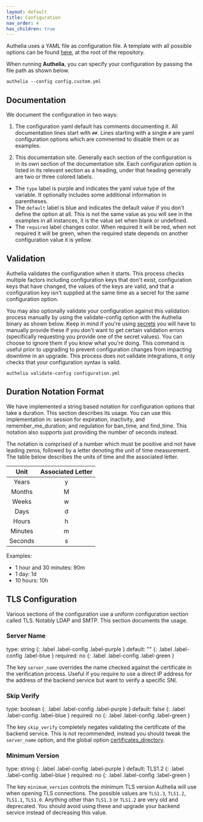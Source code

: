```yaml
---
layout: default
title: Configuration
nav_order: 4
has_children: true
---
```


Authelia uses a YAML file as configuration file. A template with all possible options can be
found [here](https://github.com/authelia/authelia/blob/master/config.template.yml), at the root of the repository.

When running **Authelia**, you can specify your configuration by passing the file path as shown below.

```shell
authelia --config config.custom.yml
```

## Documentation

We document the configuration in two ways:

1.  The configuration yaml default has comments documenting it. All documentation lines start with `##`. Lines starting
   with a single `#` are yaml configuration options which are commented to disable them or as examples.

2.  This documentation site. Generally each section of the configuration is in its own section of the documentation
   site. Each configuration option is listed in its relevant section as a heading, under that heading generally are two
   or three colored labels.

-   The `type` label is purple and indicates the yaml value type of the variable. It optionally includes some
     additional information in parentheses.
-   The `default` label is blue and indicates the default value if you don't define the option at all. This is not the
     same value as you will see in the examples in all instances, it is the value set when blank or undefined.
-   The `required` label changes color. When required it will be red, when not required it will be green, when the
     required state depends on another configuration value it is yellow.  

## Validation

Authelia validates the configuration when it starts. This process checks multiple factors including configuration keys
that don't exist, configuration keys that have changed, the values of the keys are valid, and that a configuration
key isn't supplied at the same time as a secret for the same configuration option.

You may also optionally validate your configuration against this validation process manually by using the validate-config
option with the Authelia binary as shown below. Keep in mind if you're using [secrets](./secrets.md) you will have to
manually provide these if you don't want to get certain validation errors (specifically requesting you provide one of
the secret values). You can choose to ignore them if you know what you're doing. This command is useful prior to
upgrading to prevent configuration changes from impacting downtime in an upgrade. This process does not validate
integrations, it only checks that your configuration syntax is valid.

```shell
authelia validate-config configuration.yml
```

## Duration Notation Format

We have implemented a string based notation for configuration options that take a duration. This section describes its
usage. You can use this implementation in: session for expiration, inactivity, and remember_me_duration; and regulation
for ban_time, and find_time. This notation also supports just providing the number of seconds instead.

The notation is comprised of a number which must be positive and not have leading zeros, followed by a letter
denoting the unit of time measurement. The table below describes the units of time and the associated letter.

|Unit   |Associated Letter|
|:-----:|:---------------:|
|Years  |y                |
|Months |M                |
|Weeks  |w                |
|Days   |d                |
|Hours  |h                |
|Minutes|m                |
|Seconds|s                |

Examples:

- 1 hour and 30 minutes: 90m
- 1 day: 1d
- 10 hours: 10h

## TLS Configuration

Various sections of the configuration use a uniform configuration section called TLS. Notably LDAP and SMTP.
This section documents the usage.

### Server Name

<div markdown="1">
type: string
{: .label .label-config .label-purple }
default: ""
{: .label .label-config .label-blue }
required: no
{: .label .label-config .label-green }
</div>

The key `server_name` overrides the name checked against the certificate in the verification process. Useful if you
require to use a direct IP address for the address of the backend service but want to verify a specific SNI.

### Skip Verify

<div markdown="1">
type: boolean
{: .label .label-config .label-purple }
default: false
{: .label .label-config .label-blue }
required: no
{: .label .label-config .label-green }
</div>

The key `skip_verify` completely negates validating the certificate of the backend service. This is not recommended,
instead you should tweak the `server_name` option, and the global option [certificates_directory](./miscellaneous.md#certificates_directory).

### Minimum Version

<div markdown="1">
type: string
{: .label .label-config .label-purple }
default: TLS1.2
{: .label .label-config .label-blue }
required: no
{: .label .label-config .label-green }
</div>

The key `minimum_version` controls the minimum TLS version Authelia will use when opening TLS connections.
The possible values are `TLS1.3`, `TLS1.2`, `TLS1.1`, `TLS1.0`. Anything other than `TLS1.3` or `TLS1.2`
are very old and deprecated. You should avoid using these and upgrade your backend service instead of decreasing
this value.
